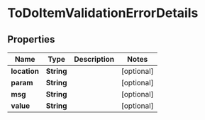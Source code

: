 
# ToDoItemValidationErrorDetails

## Properties
Name | Type | Description | Notes
------------ | ------------- | ------------- | -------------
**location** | **String** |  |  [optional]
**param** | **String** |  |  [optional]
**msg** | **String** |  |  [optional]
**value** | **String** |  |  [optional]



